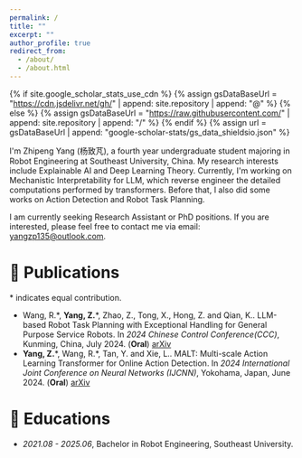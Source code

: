 ```yaml
---
permalink: /
title: ""
excerpt: ""
author_profile: true
redirect_from: 
  - /about/
  - /about.html
---
```


{% if site.google_scholar_stats_use_cdn %}
{% assign gsDataBaseUrl = "https://cdn.jsdelivr.net/gh/" | append: site.repository | append: "@" %}
{% else %}
{% assign gsDataBaseUrl = "https://raw.githubusercontent.com/" | append: site.repository | append: "/" %}
{% endif %}
{% assign url = gsDataBaseUrl | append: "google-scholar-stats/gs_data_shieldsio.json" %}

<span class='anchor' id='about-me'></span>
I'm Zhipeng Yang (杨致芃), a fourth year undergraduate student majoring in Robot Engineering at Southeast University, China. My research interests include Explainable AI and Deep Learning Theory. Currently, I'm working on Mechanistic Interpretability for LLM, which reverse engineer the detailed computations performed by transformers. Before that, I also did some works on Action Detection and Robot Task Planning.

I am currently seeking Research Assistant or PhD positions. If you are interested, please feel free to contact me via email: <yangzp135@outlook.com>. 


<!-- <span class='anchor' id='-news'></span> -->
<!-- # 🔥 News -->
<!-- 1 \ -->


<span class='anchor' id='-publications'></span>
# 📝 Publications
\* indicates equal contribution. 
- Wang, R.\*, **Yang, Z.**\*, Zhao, Z., Tong, X., Hong, Z. and Qian, K.. LLM-based Robot Task Planning with Exceptional Handling for General Purpose Service Robots. In *2024 Chinese Control Conference(CCC)*, Kunming, China, July 2024. (**Oral**) [arXiv](https://arxiv.org/abs/2405.15646)
- **Yang, Z.**\*, Wang, R.\*, Tan, Y. and Xie, L.. MALT: Multi-scale Action Learning Transformer for Online Action Detection. In *2024 International Joint Conference on Neural Networks (IJCNN)*, Yokohama, Japan, June 2024. (**Oral**) [arXiv](https://arxiv.org/abs/2405.20892)


<span class='anchor' id='-educations'></span>
# 📖 Educations
- *2021.08 - 2025.06*, Bachelor in Robot Engineering, Southeast University.


<!-- <span class='anchor' id='-work-experience'></span> -->
<!-- # 💻 Work Experience -->
<!-- 1 \ -->

